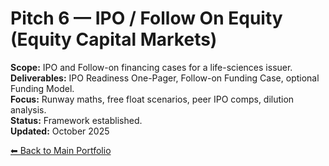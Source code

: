 # Pitch 6 — IPO / Follow On Equity (Equity Capital Markets)  
**Scope:** IPO and Follow-on financing cases for a life-sciences issuer.  
**Deliverables:** IPO Readiness One-Pager, Follow-on Funding Case, optional Funding Model.  
**Focus:** Runway maths, free float scenarios, peer IPO comps, dilution analysis.  
**Status:** Framework established.  
**Updated:** October 2025

[⬅ Back to Main Portfolio](../)
